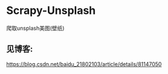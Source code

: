 # Scrapy-Unsplash
爬取unsplash美图(壁纸)


## 见博客:
https://blog.csdn.net/baidu_21802103/article/details/81147050
